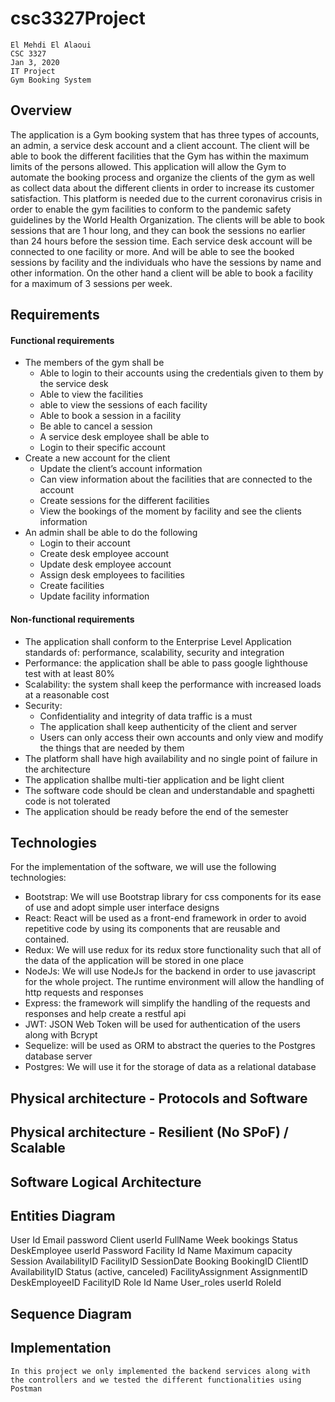 # csc3327Project

	El Mehdi El Alaoui
	CSC 3327
	Jan 3, 2020
	IT Project
	Gym Booking System

## Overview

The application is a Gym booking system that has three types of accounts, an admin, a service desk account and a client account. The client will be able to book the different facilities that the Gym has within the maximum limits of the persons allowed. This application will allow the Gym to automate the booking process and organize the clients of the gym as well as collect data about the different clients in order to increase its customer satisfaction. This platform is needed due to the current coronavirus crisis in order to enable the gym facilities to conform to the pandemic safety guidelines by the World Health Organization.
The clients will be able to book sessions that are 1 hour long, and they can book the sessions no earlier than 24 hours before the session time. Each service desk account will be connected to one facility or more. And will be able to see the booked sessions by facility and the individuals who have the sessions by name and other information. On the other hand a client will be able to book a facility for a maximum of 3 sessions per week.

## Requirements

#### Functional requirements


- The members of the gym shall be
  - Able to login to their accounts using the credentials given to them by the service desk
  - Able to view the facilities
  - able to view the sessions of each facility
  - Able to book a session in a facility 
  - Be able to cancel a session
  - A service desk employee shall be able to 
  - Login to their specific account
- Create a new account for the client
  - Update the client’s account information
  - Can view information about the facilities that are connected to the account
  - Create sessions for the different facilities
  - View the bookings of the moment by facility and see the clients information
- An admin shall be able to do the following
  - Login to their account
  - Create desk employee account
  - Update desk employee account
  - Assign desk employees to facilities
  - Create facilities
  - Update facility information

#### Non-functional requirements

- The application shall conform to the Enterprise Level Application standards of: performance, scalability, security and integration
- Performance: the application shall be able to pass google lighthouse test with at least 80%
- Scalability: the system shall keep the performance with increased loads at a reasonable cost
- Security:
  - Confidentiality and integrity of data traffic is a must
  - The application shall keep authenticity of the client and server
  - Users can only access their own accounts and only view and modify the things that are needed by them
- The platform shall have high availability and no single point of failure in the architecture
- The application shallbe multi-tier application and be light client
- The software code should be clean and understandable and spaghetti code is not tolerated
- The application should be ready before the end of the semester

## Technologies 
  
For the implementation of the software, we will use the following technologies:
- Bootstrap: We will use Bootstrap library for css components for its ease of use and adopt simple user interface designs
- React: React will be used as a front-end framework in order to avoid repetitive code by using its components that are reusable and contained. 
- Redux: We will use redux for its redux store functionality such that all of the data of the application will be stored in one place
- NodeJs: We will use NodeJs for the backend in order to use javascript for the whole project. The runtime environment will allow the handling of http requests and responses
- Express: the framework will simplify the handling of the requests and responses and help create a restful api
- JWT: JSON Web Token will be used for authentication of the users along with Bcrypt
- Sequelize: will be used as ORM to abstract the queries to the Postgres database server
- Postgres: We will use it for the storage of data as a relational database




## Physical architecture - Protocols and Software




## Physical architecture - Resilient (No SPoF) / Scalable











## Software Logical Architecture

## Entities Diagram



User
Id
Email
password
Client
userId
FullName
Week bookings
Status
DeskEmployee
userId
Password
Facility
Id
Name
Maximum capacity
Session
AvailabilityID
FacilityID
SessionDate
Booking
BookingID
ClientID
AvailabilityID
Status (active, canceled)
FacilityAssignment
AssignmentID
DeskEmployeeID
FacilityID
Role
Id
Name
User_roles
userId
RoleId








## Sequence Diagram


## Implementation
	In this project we only implemented the backend services along with the controllers and we tested the different functionalities using Postman
